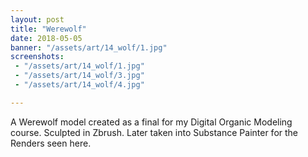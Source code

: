 ```yaml
---
layout: post
title: "Werewolf"
date: 2018-05-05
banner: "/assets/art/14_wolf/1.jpg"
screenshots:
 - "/assets/art/14_wolf/1.jpg"
 - "/assets/art/14_wolf/3.jpg"
 - "/assets/art/14_wolf/4.jpg"

---
```


A Werewolf model created as a final for my Digital Organic Modeling course. Sculpted in Zbrush. Later taken into Substance Painter for the Renders seen here.
